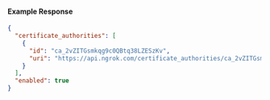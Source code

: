 <!-- Code generated for API Clients. DO NOT EDIT. -->
#### Example Response
```json
{
  "certificate_authorities": [
    {
      "id": "ca_2vZITGsmkqg9c0QBtq38LZESzKv",
      "uri": "https://api.ngrok.com/certificate_authorities/ca_2vZITGsmkqg9c0QBtq38LZESzKv"
    }
  ],
  "enabled": true
}
